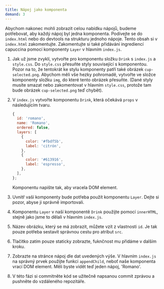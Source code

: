 ```yaml
---
title: Nápoj jako komponenta
demand: 3
---
```


Abychom nakonec mohli zobrazit celou nabídku nápojů, budeme potřebovat, aby každý nápoj byl jedna komponenta. Podívejte se do `index.html` nebo do devtools na strukturu jednoho nápoje. Tento obsah si v `index.html` zakomentujte. Zakomentujte si také přidávání ingrediencí capuccina pomocí komponenty `Layer` v hlavním `index.js`.

1. Jak už jsme zvyklí, vytvořte pro komponentu složku `Drink` s `index.js` a `style.css`. Do `style.css` přesuňte styly související s komponentou. Pozor na to, že tentokrát ke stylu komponenty patří také obrázek `cup-selected.png`. Abychom měli vše hezky pohromadě, vytvořte ve složce komponenty složku `img`, do které tento obrázek přesuňte. (Dané styly musíte smazat nebo zakomentovat v hlavním `style.css`, protože tam bude obrázek `cup-selected.png` teď chybět).
1. V `index.js` vytvořte komponentu `Drink`, která očekává `props` v následujícím tvaru.

   ```js
   {
     id: 'romano',
     name: 'Romano',
     ordered: false,
     layers: [
       {
         color: '#fbdf5b',
         label: 'citrón',
       },
       {
         color: '#613916',
         label: 'espresso',
       },
     ],
   };
   ```

   Komponentu napište tak, aby vracela DOM element.

1. Uvnitř vaší komponenty bude potřeba použít komponentu `Layer`. Dejte si pozor, abyse ji správně importovali.
1. Komponentu `Layer` v naší komponentě `Drink` použijte pomocí `innerHTML`, stejně jako jsme to dělali v hlavním `index.js`.
1. Název obrázku, který se má zobrazit, můžete vzít z vlastnosti `id`. Je tak pouze potřeba sestavit správnou cestu pro atribut `src`.
1. Tlačítko zatím pouze staticky zobrazte, fuknčnost mu přidáme v dalším kroku.
1. Zobrazte na stránce nápoj dle dat uvedených výše. V hlavním `index.js` na správný prvek použijte funkci `appendChild`, neboť naše komponenta vrací DOM element. Měli byste vidět teď jeden nápoj, 'Romano'.
1. V této fázi si commitněte kód se užitečně napsanou commit zprávou a pushněte do vzdáleného repozitáře.
